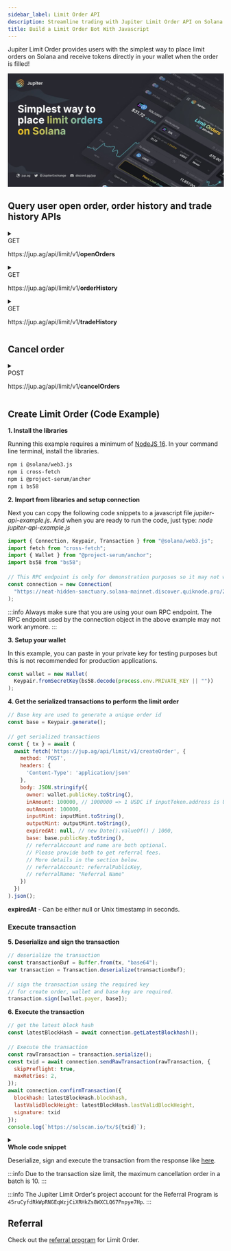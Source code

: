 ```yaml
---
sidebar_label: Limit Order API
description: Streamline trading with Jupiter Limit Order API on Solana. Access tutorials, SDK tools, and tips to boost your crypto strategies efficiently.
title: Build a Limit Order Bot With Javascript
---
```


<head>
    <title>Jupiter Limit Order API Documentation</title>
    <meta name="twitter:card" content="summary" />
</head>

<style jsx>
{`
  .api-method-box {
    border-radius: 8px;
    margin: 16px 0;
    display: inline;
    padding: 4px;
    font-weight: 700;
    margin-right: 8px;
    font-size: 12px;
    color: white
  }

.get {
  border: 1px solid #018847;
  background-color: #018847 !important;
}

.post {
  border: 1px solid #eaba0c;
  background-color: #eaba0c !important;
}

  .api-method-path {
    font-size: 14px;
    display: inline;
  }
`}</style>


Jupiter Limit Order provides users with the simplest way to place limit orders on Solana and receive tokens directly in your wallet when the order is filled!



![limit](limit-order.jpeg)

## Query user open order, order history and trade history APIs

<details>
  <summary>
    <div>
      <div className="api-method-box get">GET</div>
      <p className="api-method-path">https://jup.ag/api/limit/v1/<b>openOrders</b></p>
    </div>
  </summary>

### Parameters

| Query        | Type   | Required | Description |
| ------------ | ------ | -------- | -------- |
| `wallet`     | string | No       | The wallet address
| `inputMint`  | string | No       | The contract address of the token used to place the limit order
| `outputMint` | string | No       | The contract address of the token being bought

:::info
Due to the transaction size limit, it is best to provide a wallet address even if it is not required.
:::

### Example Request
```shell
curl -X GET "https://jup.ag/api/limit/v1/openorders?wallet=TVeKgyTMp3DjwVFRYC9mYcRStRnbRsFExrZDFCKrXnT&inputMint=So11111111111111111111111111111111111111112&outputMint=WENWENvqqNya429ubCdR81ZmD69brwQaaBYY6p3LCpk"
```
### Response

  <details>
    <summary>
      <span style={{color: '#018847'}}>&bull; </span>
      <span style={{fontSize: '14px'}}>
      <b style={{color: '#018847', marginRight: '36px'}}>200: OK</b>
        Success Response
      </span>
    </summary>

```json
[
    {
        "publicKey": "APCQFtJqMhv6MpXHEtwTBxuSzGTLcJz3XcQGKc1hNpc2",
        "account": {
            "maker": "TVeKgyTMp3DjwVFRYC9mYcRStRnbRsFExrZDFCKrXnT",
            "inputMint": "So11111111111111111111111111111111111111112",
            "outputMint": "WENWENvqqNya429ubCdR81ZmD69brwQaaBYY6p3LCpk",
            "oriInAmount": "30000000",
            "oriOutAmount": "150000000000",
            "inAmount": "30000000",
            "outAmount": "150000000000",
            "expiredAt": null,
            "base": "314Ybz35QBeJ4DNRYbpBVM8DFhcDrchpmvTLQQhcLj23"
        }
    }
]
```

  </details>

  <details>
  <summary><span>&bull; </span><b style={{marginRight: '36px'}}>default</b> <span style={{fontSize: '14px'}}>Error Response</span></summary>

```json
{​
  "message": "string",​
  "code": "string",​
  "issues": [​
    {​
      "message": "string"​
    }​
  ]​
​}
```

</details>
</details>

<details>
  <summary>
    <div>
      <div className="api-method-box get">GET</div>
      <p className="api-method-path">https://jup.ag/api/limit/v1/<b>orderHistory</b></p>
    </div>
  </summary>

### Parameters

| Query    | Type   | Required | Description
| -------- | ------ | -------- | --------
| `wallet` | string | Yes      | wallet address
| `cursor` | number | No       |
| `skip`   | number | No       |
| `take`   | number | No       |

### Example Request
```shell
curl -X GET "https://jup.ag/api/limit/v1/orderHistory?wallet=TVeKgyTMp3DjwVFRYC9mYcRStRnbRsFExrZDFCKrXnT"
```
### Response

  <details>
    <summary>
      <span style={{color: '#018847'}}>&bull; </span>
      <span style={{fontSize: '14px'}}>
      <b style={{color: '#018847', marginRight: '36px'}}>200: OK</b>
        Success Response
      </span>
    </summary>

```json
[
{
        "id": 38422148,
        "orderKey": "BBdAfjXB3kiu2Z6XZM6BAm5hei5awU3SwTT12btaQmgx",
        "maker": "TVeKgyTMp3DjwVFRYC9mYcRStRnbRsFExrZDFCKrXnT",
        "inputMint": "So11111111111111111111111111111111111111112",
        "outputMint": "WENWENvqqNya429ubCdR81ZmD69brwQaaBYY6p3LCpk",
        "inAmount": "0",
        "oriInAmount": "30000000",
        "outAmount": "0",
        "oriOutAmount": "2715393334",
        "expiredAt": null,
        "state": "Completed",
        "createTxid": "5xbd6BhqCbfhrorEsrxSGs2wGzaJMycuqy6X11PTMrJtF2mMAoAo4e7vJgCzjWDKNRWMqrMyAL4u5aaWaEtnAFKW",
        "cancelTxid": null,
        "updatedAt": "2024-05-23T17:09:31.024Z",
        "createdAt": "2024-05-23T17:07:47.000Z"
    }
]
```

  </details>

  <details>
  <summary><span>&bull; </span><b style={{marginRight: '36px'}}>default</b> <span style={{fontSize: '14px'}}>Error Response</span></summary>

```json
{​
  "message": "string",​
  "code": "string",​
  "issues": [​
    {​
      "message": "string"​
    }​
  ]​
​}
```

</details>
</details>

<details>
  <summary>
    <div>
      <div className="api-method-box get">GET</div>
      <p className="api-method-path">https://jup.ag/api/limit/v1/<b>tradeHistory</b></p>
    </div>
  </summary>

### Parameters

| Query        | Type   | Required | Description |
| ------------ | ------ | -------- | --------
| `wallet`     | string | No       | Wallet Address |
| `inputMint`  | string | No       | Contract address of the token being sold |
| `outputMint` | string | No       | Contract address of the token being bought
| `cursor`     | number | No       |
| `skip`       | number | No       |
| `take`       | number | No       |

### Example Request
```shell
curl -X GET "https://jup.ag/api/limit/v1/tradeHistory?wallet=TVeKgyTMp3DjwVFRYC9mYcRStRnbRsFExrZDFCKrXnT"
```
### Response

  <details>
    <summary>
      <span style={{color: '#018847'}}>&bull; </span>
      <span style={{fontSize: '14px'}}>
      <b style={{color: '#018847', marginRight: '36px'}}>200: OK</b>
        Success Response
      </span>
    </summary>

```json
[
    {
        "id": 47520095,
        "inAmount": "30000000",
        "outAmount": "2715393334",
        "txid": "2csWeVyrqfCcjYHUhpYikEW7aspz7piThp1CjrXv3iCofwa4Kd9zhF5PrRuidH4pJ4U5ZCeA9edYgqZgHWhKYVpt",
        "updatedAt": "2024-05-23T17:09:29.999Z",
        "createdAt": "2024-05-23T17:09:23.000Z",
        "order": {
            "id": 38422148,
            "orderKey": "BBdAfjXB3kiu2Z6XZM6BAm5hei5awU3SwTT12btaQmgx",
            "inputMint": "So11111111111111111111111111111111111111112",
            "outputMint": "WENWENvqqNya429ubCdR81ZmD69brwQaaBYY6p3LCpk"
        }
    }
]
```

  </details>

  <details>
  <summary><span>&bull; </span><b style={{marginRight: '36px'}}>default</b> <span style={{fontSize: '14px'}}>Error Response</span></summary>

```json
{​
  "message": "string",​
  "code": "string",​
  "issues": [​
    {​
      "message": "string"​
    }​
  ]​
​}
```

</details>
</details>

## Cancel order

<details>
  <summary>
    <div>
      <div className="api-method-box post">POST</div>
      <p className="api-method-path">https://jup.ag/api/limit/v1/<b>cancelOrders</b></p>
    </div>
  </summary>

### Parameters
| Query        | Type   | Required | Description |
| ------------ | ------ | -------- | -------- |
| `owner`      | string | No       |
| `feePayer`   | string | No       |
| `orders`     | string list | No | List of orders being attempted to cancel |

### Body

```json
{​
  "owner": "string",​
  "feePayer": "string",​
  "orders": [​
    "string"​
  ]​
​}
```

### Response

  <details>
    <summary>
      <span style={{color: '#018847'}}>&bull; </span>
      <span style={{fontSize: '14px'}}>
      <b style={{color: '#018847', marginRight: '36px'}}>200: OK</b>
        Success Response
      </span>
    </summary>

```json
{ "tx": "string"​ }
```

  </details>
  <details>
  <summary><span>&bull; </span><b style={{marginRight: '36px'}}>default</b> <span style={{fontSize: '14px'}}>Error Response</span></summary>

```json
{​
  "message": "string",​
  "code": "string",​
  "issues": [​
    {​
      "message": "string"​
    }​
  ]​
​}
```

</details>
</details>


## Create Limit Order (Code Example)

**1. Install the libraries**

Running this example requires a minimum of [NodeJS 16](https://nodejs.org/en). In your command line terminal, install the libraries.

```bash
npm i @solana/web3.js
npm i cross-fetch
npm i @project-serum/anchor
npm i bs58
```

**2. Import from libraries and setup connection**

Next you can copy the following code snippets to a javascript file _jupiter-api-example.js_. And when you are ready to run the code, just type: _node jupiter-api-example.js_

```js
import { Connection, Keypair, Transaction } from "@solana/web3.js";
import fetch from "cross-fetch";
import { Wallet } from "@project-serum/anchor";
import bs58 from "bs58";

// This RPC endpoint is only for demonstration purposes so it may not work.
const connection = new Connection(
  "https://neat-hidden-sanctuary.solana-mainnet.discover.quiknode.pro/2af5315d336f9ae920028bbb90a73b724dc1bbed/"
);
```

:::info
Always make sure that you are using your own RPC endpoint. The RPC endpoint used by the connection object in the above example may not work anymore.
:::

**3. Setup your wallet**

In this example, you can paste in your private key for testing purposes but this is not recommended for production applications.

```js
const wallet = new Wallet(
  Keypair.fromSecretKey(bs58.decode(process.env.PRIVATE_KEY || ""))
);
```

**4. Get the serialized transactions to perform the limit order**

```js
// Base key are used to generate a unique order id
const base = Keypair.generate();

// get serialized transactions
const { tx } = await (
  await fetch('https://jup.ag/api/limit/v1/createOrder', {
    method: 'POST',
    headers: {
      'Content-Type': 'application/json'
    },
    body: JSON.stringify({
      owner: wallet.publicKey.toString(),
      inAmount: 100000, // 1000000 => 1 USDC if inputToken.address is USDC mint
      outAmount: 100000,
      inputMint: inputMint.toString(),
      outputMint: outputMint.toString(),
      expiredAt: null, // new Date().valueOf() / 1000,
      base: base.publicKey.toString(),
      // referralAccount and name are both optional.
      // Please provide both to get referral fees.
      // More details in the section below.
      // referralAccount: referralPublicKey,
      // referralName: "Referral Name"
    })
  })
).json();
```

**expiredAt** - Can be either null or Unix timestamp in seconds.

### Execute transaction

**5. Deserialize and sign the transaction**

```js
// deserialize the transaction
const transactionBuf = Buffer.from(tx, "base64");
var transaction = Transaction.deserialize(transactionBuf);

// sign the transaction using the required key
// for create order, wallet and base key are required.
transaction.sign([wallet.payer, base]);
```

**6. Execute the transaction**

```js
// get the latest block hash
const latestBlockHash = await connection.getLatestBlockhash();

// Execute the transaction
const rawTransaction = transaction.serialize();
const txid = await connection.sendRawTransaction(rawTransaction, {
  skipPreflight: true,
  maxRetries: 2,
});
await connection.confirmTransaction({
  blockhash: latestBlockHash.blockhash,
  lastValidBlockHeight: latestBlockHash.lastValidBlockHeight,
  signature: txid
});
console.log(`https://solscan.io/tx/${txid}`);
```

<details>
  <summary>
    <div>
      <div><b>Whole code snippet</b></div>
    </div>
  </summary>

```js
import { Connection, Keypair, Transaction } from "@solana/web3.js";
import fetch from "cross-fetch";
import { Wallet } from "@project-serum/anchor";
import bs58 from "bs58";

// This RPC endpoint is only for demonstration purposes so it may not work.
const connection = new Connection(
  "https://neat-hidden-sanctuary.solana-mainnet.discover.quiknode.pro/2af5315d336f9ae920028bbb90a73b724dc1bbed/"
);

// Base key are used to generate a unique order id
const base = Keypair.generate();

// get serialized transaction
const { tx } = await (
  await fetch('https://jup.ag/api/limit/v1/createOrder', {
    method: 'POST',
    headers: {
      'Content-Type': 'application/json'
    },
    body: JSON.stringify({
      owner: wallet.publicKey.toString(),
      inAmount: 100000, // 1000000 => 1 USDC if inputToken.address is USDC mint
      outAmount: 100000,
      inputMint: inputMint.toString(),
      outputMint: outputMint.toString(),
      expiredAt: null, // new Date().valueOf() / 1000,
      base: base.publicKey.toString(),
      // referralAccount and name are both optional.
      // Please provide both to get referral fees.
      // More details in the section below.
      // referralAccount: referralPublicKey,
      // referralName: "Referral Name"
    })
  })
).json();

// deserialize the transaction
const transactionBuf = Buffer.from(tx, "base64");
var transaction = Transaction.deserialize(transactionBuf);

// add priority fee
const addPriorityFee = ComputeBudgetProgram.setComputeUnitPrice({
  microLamports: 1, // probably need to be higher for the transaction to be included on chain.
});
transaction.add(addPriorityFee);

// sign the transaction using the required key
// for create order, wallet and base key are required.
transaction.sign([wallet.payer, base]);

// Execute the transaction
const rawTransaction = transaction.serialize();
const txid = await connection.sendRawTransaction(rawTransaction, {
  skipPreflight: true,
  maxRetries: 2,
});
await connection.confirmTransaction(txid);
console.log(`https://solscan.io/tx/${txid}`);
```
</details>


Deserialize, sign and execute the transaction from the response like [here](#execute-transaction).

:::info
Due to the transaction size limit, the maximum cancellation order in a batch is 10.
:::

:::info
The Jupiter Limit Order's project account for the Referral Program is `45ruCyfdRkWpRNGEqWzjCiXRHkZs8WXCLQ67Pnpye7Hp`.
:::

## Referral

Check out the [referral program](/docs/apis/adding-fees) for Limit Order.
